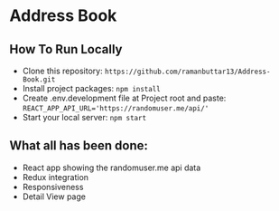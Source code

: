 # Address Book

## How To Run Locally

- Clone this repository: `https://github.com/ramanbuttar13/Address-Book.git`
- Install project packages: `npm install`
- Create .env.development file at Project root and paste: `REACT_APP_API_URL='https://randomuser.me/api/'`
- Start your local server: `npm start`

## What all has been done:

- React app showing the randomuser.me api data
- Redux integration
- Responsiveness
- Detail View page
